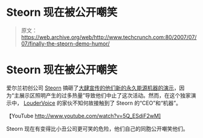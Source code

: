 # Steorn 现在被公开嘲笑 

> 原文：<https://web.archive.org/web/http://www.techcrunch.com:80/2007/07/07/finally-the-steorn-demo-humor/>

# Steorn 现在被公开嘲笑

爱尔兰初创公司 [Steorn](https://web.archive.org/web/20221209121654/http://www.crunchbase.com/company/steorn) 搞砸了[大肆宣传的他们新的永久能源机器](https://web.archive.org/web/20221209121654/http://www.beta.techcrunch.com/2007/07/04/laws-of-physics-apparently-being-rewritten/)[的演示](https://web.archive.org/web/20221209121654/http://www.beta.techcrunch.com/2007/07/06/steorn-now-has-zero-credibility-too-hot-today-for-free-energy-come-back-later/)，因为“主展示区照明产生的过多热量”导致他们中止了这次活动。然而，在这个独家演示中， [LouderVoice](https://web.archive.org/web/20221209121654/http://www.loudervoice.com/) 的家伙不知何故接触到了 Steorn 的“CEO”和“机器”。

【YouTube http://www.youtube.com/watch?v=5Q_ESdiF2wM]

Steorn 现在有变得比小丑公司更可笑的危险，他们自己的同胞公开嘲笑他们。
